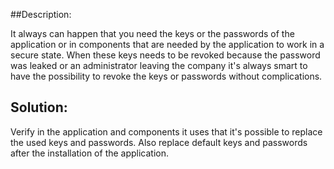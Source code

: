 ##Description:

It always can happen that you need the keys or the passwords of the application or in components
that are needed by the application to work in a secure state. When these keys needs to be revoked
because the password was leaked or an administrator leaving the company it's always smart to have
the possibility to revoke the keys or passwords without complications.

## Solution:

Verify in the application and components it uses that it's possible to replace the used keys and
passwords. Also replace default keys and passwords after the installation of the application.
